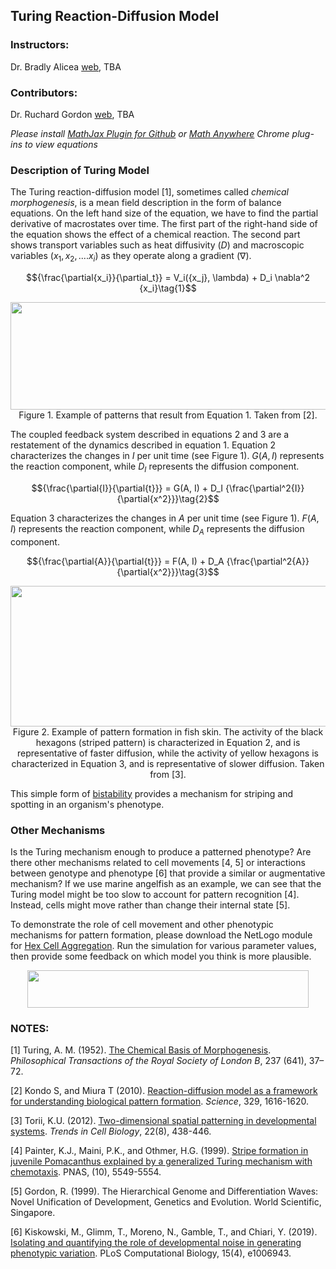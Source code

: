 ## Turing Reaction-Diffusion Model  

### Instructors:
Dr. Bradly Alicea [web](https://bradly-alicea.weebly.com/), TBA

### Contributors:
Dr. Ruchard Gordon [web](https://scholar.google.com/citations?user=LnaynB0AAAAJ&hl=en), TBA


_Please install [MathJax Plugin for Github](https://chrome.google.com/webstore/detail/mathjax-plugin-for-github/ioemnmodlmafdkllaclgeombjnmnbima/related) or [Math Anywhere](https://chrome.google.com/webstore/detail/math-anywhere/gebhifiddmaaeecbaiemfpejghjdjmhc) Chrome plug-ins to view equations_  

### Description of Turing Model

The Turing reaction-diffusion model [1], sometimes called _chemical morphogenesis_, is a mean field description in the form of balance equations. On the left hand size of the equation, we have to find the partial derivative of macrostates over time. The first part of the right-hand side of the equation shows the effect of a chemical reaction. The second part shows transport variables such as heat diffusivity ($D$) and macroscopic variables ($x_1, x_2,....x_i$) as they operate along a gradient ($\nabla$). 

$${\frac{\partial{x_i}}{\partial_t}} = V_i({x_j}, \lambda) + D_i \nabla^2 {x_i}\tag{1}$$

<p align="center">
  <img width="617" height="172" src="https://user-images.githubusercontent.com/19001437/53520874-552f8e80-3a9c-11e9-91c1-2ae61fc9fac8.jpg"><BR>
  Figure 1. Example of patterns that result from Equation 1. Taken from [2].
</p>

The coupled feedback system described in equations 2 and 3 are a restatement of the dynamics described in equation 1. Equation 2 characterizes the changes in $I$ per unit time (see Figure 1). $G(A, I)$ represents the reaction component, while $D_I$ represents the diffusion component. 

$${\frac{\partial{I}}{\partial{t}}} = G(A, I) + D_I {\frac{\partial^2{I}}{\partial{x^2}}}\tag{2}$$

Equation 3 characterizes the changes in $A$ per unit time (see Figure 1). $F(A, I)$ represents the reaction component, while $D_A$ represents the diffusion component.

$${\frac{\partial{A}}{\partial{t}}} = F(A, I) + D_A {\frac{\partial^2{A}}{\partial{x^2}}}\tag{3}$$

<p align="center">
  <img width="521" height="225" src="https://user-images.githubusercontent.com/19001437/53523296-13a1e200-3aa2-11e9-991b-88ccea1dc72f.png"><BR>
  Figure 2. Example of pattern formation in fish skin. The activity of the black hexagons (striped pattern) is characterized in Equation 2, and is representative of faster diffusion, while the activity of yellow hexagons is characterized in Equation 3, and is representative of slower diffusion. Taken from [3].
</p>
  
This simple form of [bistability](https://en.wikipedia.org/wiki/Bistability) provides a mechanism for striping and spotting in an organism's phenotype.  

### Other Mechanisms

Is the Turing mechanism enough to produce a patterned phenotype? Are there other mechanisms related to cell movements [4, 5] or interactions between genotype and phenotype [6] that provide a similar or augmentative mechanism? If we use marine angelfish as an example, we can see that the Turing model might be too slow to account for pattern recognition [4]. Instead, cells might move rather than change their internal state [5].

To demonstrate the role of cell movement and other phenotypic mechanisms for pattern formation, please download the NetLogo module for [Hex Cell Aggregation](http://ccl.northwestern.edu/netlogo/models/HexCellAggregation). Run the simulation for various parameter values, then provide some feedback on which model you think is more plausible.

<p align="center">
  <img width="450" height="60" src="https://user-images.githubusercontent.com/19001437/53523296-13a1e200-3aa2-11e9-991b-88ccea1dc72f.png"><BR>
</p>

### NOTES:   
[1]  Turing, A. M. (1952). [The Chemical Basis of Morphogenesis](https://royalsocietypublishing.org/doi/10.1098/rstb.1952.0012). _Philosophical Transactions of the Royal Society of London B_, 237 (641), 37–72.

[2] Kondo S, and Miura T (2010). [Reaction-diffusion model as a framework for understanding biological pattern formation](https://www.ncbi.nlm.nih.gov/pubmed/20929839). _Science_, 329, 1616-1620.  

[3] Torii, K.U. (2012). [Two-dimensional spatial patterning in developmental systems](https://www.ncbi.nlm.nih.gov/pubmed/22789547). _Trends in Cell Biology_, 22(8), 438-446.

[4] Painter, K.J., Maini, P.K., and Othmer, H.G. (1999). [Stripe formation in juvenile Pomacanthus explained by a generalized Turing mechanism with chemotaxis](https://www.pnas.org/content/96/10/5549). PNAS, (10), 5549-5554.

[5] Gordon, R. (1999). The Hierarchical Genome and Differentiation Waves: Novel Unification of Development, Genetics and Evolution. World Scientific, Singapore.

[6] Kiskowski, M., Glimm, T., Moreno, N., Gamble, T., and Chiari, Y. (2019). [Isolating and quantifying the role of developmental noise in generating phenotypic variation](https://doi.org/10.1371/journal.pcbi.1006943). PLoS Computational Biology, 15(4), e1006943.
